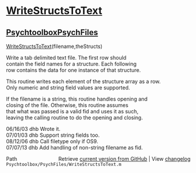 # [WriteStructsToText](WriteStructsToText)
## [Psychtoolbox](Psychtoolbox)[PsychFiles](PsychFiles)

[WriteStructsToText](WriteStructsToText)(filename,theStructs)  
  
Write a tab delimited text file.  The first row should  
contain the field names for a structure.  Each following  
row contains the data for one instance of that structure.  
  
This routine writes each element of the structure array as a row.  
Only numeric and string field values are supported.  
  
If the filename is a string, this routine handles opening and  
closing of the file.  Otherwise, this routine assumes  
that what was passed is a valid fid and uses it as such,  
leaving the calling routine to do the opening and closing.  
  
06/16/03 dhb  Wrote it.  
07/01/03 dhb  Support string fields too.  
08/12/06 dhb  Call filetype only if OS9.  
07/07/13 dhb  Add handling of non-string filename as fid.  




<div class="code_header" style="text-align:right;">
  <span style="float:left;">Path&nbsp;&nbsp;</span> <span class="counter">Retrieve <a href=
  "https://raw.github.com/Psychtoolbox-3/Psychtoolbox-3/beta/Psychtoolbox/PsychFiles/WriteStructsToText.m">current version from GitHub</a> | View <a href=
  "https://github.com/Psychtoolbox-3/Psychtoolbox-3/commits/beta/Psychtoolbox/PsychFiles/WriteStructsToText.m">changelog</a></span>
</div>
<div class="code">
  <code>Psychtoolbox/PsychFiles/WriteStructsToText.m</code>
</div>

